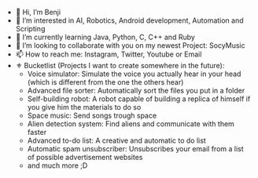 - 👋 Hi, I’m Benji
- 👀 I’m interested in AI, Robotics, Android development, Automation and Scripting
- 🌱 I’m currently learning Java, Python, C, C++ and Ruby
- 💞️ I’m looking to collaborate with you on my newest Project: SocyMusic
- 📫 How to reach me: Instagram, Twitter, Youtube or Email
- ⚜️ Bucketlist (Projects I want to create somewhere in the future):
  - Voice simulator: Simulate the voice you actually hear in your head (which is different from the one the others hear)
  - Advanced file sorter: Automatically sort the files you put in a folder
  - Self-building robot: A robot capable of building a replica of himself if you give him the materials to do so
  - Space music: Send songs trough space
  - Alien detection system: Find aliens and communicate with them faster
  - Advanced to-do list: A creative and automatic to do list
  - Automatic spam unsubscriber: Unsubscribes your email from a list of possible advertisement websites
  - and much more ;D

<!---
Benji377/Benji377 is a ✨ special ✨ repository because its `README.md` (this file) appears on your GitHub profile.
You can click the Preview link to take a look at your changes.
--->
